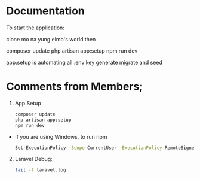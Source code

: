 # Documentation

To start the application:

clone mo na yung elmo's world
then

composer update
php artisan app:setup
npm run dev

app:setup is automating all .env key generate migrate and seed

# Comments from Members;

1. App Setup
    ```bash
    composer update
    php artisan app:setup
    npm run dev
    ```
- If you are using Windows, to run npm
  ```bash
  Set-ExecutionPolicy -Scope CurrentUser -ExecutionPolicy RemoteSigned
  ```

2. Laravel Debug:
    ```bash
    tail -f laravel.log
    ```
